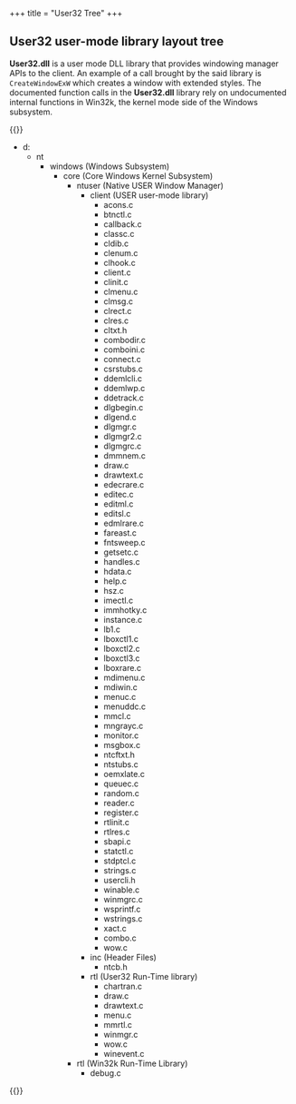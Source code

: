 +++
title = "User32 Tree"
+++

## User32 user-mode library layout tree

**User32.dll** is a user mode DLL library that provides windowing manager APIs to the client. An example of a call brought by the said library is `CreateWindowExW` which creates a window with extended styles. The documented function calls in the **User32.dll** library rely on undocumented internal functions in Win32k, the kernel mode side of the Windows subsystem.

{{<raw-html>}}
<ul class = "tree">
         <li>d:
            <ul>
               <li>nt
                  <ul>
                     <li>windows (Windows Subsystem)
                        <ul>
                           <li>core (Core Windows Kernel Subsystem)
                              <ul>
                                 <!-- Native USER Window Manager -->
                                 <li>ntuser (Native USER Window Manager)
                                    <ul>
                                       <!-- USER user-mode library -->
                                       <li>client (USER user-mode library)
                                          <ul>
                                             <li>acons.c</li>
                                             <li>btnctl.c</li>
                                             <li>callback.c</li>
                                             <li>classc.c</li>
                                             <li>cldib.c</li>
                                             <li>clenum.c</li>
                                             <li>clhook.c</li>
                                             <li>client.c</li>
                                             <li>clinit.c</li>
                                             <li>clmenu.c</li>
                                             <li>clmsg.c</li>
                                             <li>clrect.c</li>
                                             <li>clres.c</li>
                                             <li>cltxt.h</li>
                                             <li>combodir.c</li>
                                             <li>comboini.c</li>
                                             <li>connect.c</li>
                                             <li>csrstubs.c</li>
                                             <li>ddemlcli.c</li>
                                             <li>ddemlwp.c</li>
                                             <li>ddetrack.c</li>
                                             <li>dlgbegin.c</li>
                                             <li>dlgend.c</li>
                                             <li>dlgmgr.c</li>
                                             <li>dlgmgr2.c</li>
                                             <li>dlgmgrc.c</li>
                                             <li>dmmnem.c</li>
                                             <li>draw.c</li>
                                             <li>drawtext.c</li>
                                             <li>edecrare.c</li>
                                             <li>editec.c</li>
                                             <li>editml.c</li>
                                             <li>editsl.c</li>
                                             <li>edmlrare.c</li>
                                             <li>fareast.c</li>
                                             <li>fntsweep.c</li>
                                             <li>getsetc.c</li>
                                             <li>handles.c</li>
                                             <li>hdata.c</li>
                                             <li>help.c</li>
                                             <li>hsz.c</li>
                                             <li>imectl.c</li>
                                             <li>immhotky.c</li>
                                             <li>instance.c</li>
                                             <li>lb1.c</li>
                                             <li>lboxctl1.c</li>
                                             <li>lboxctl2.c</li>
                                             <li>lboxctl3.c</li>
                                             <li>lboxrare.c</li>
                                             <li>mdimenu.c</li>
                                             <li>mdiwin.c</li>
                                             <li>menuc.c</li>
                                             <li>menuddc.c</li>
                                             <li>mmcl.c</li>
                                             <li>mngrayc.c</li>
                                             <li>monitor.c</li>
                                             <li>msgbox.c</li>
                                             <li>ntcftxt.h</li>
                                             <li>ntstubs.c</li>
                                             <li>oemxlate.c</li>
                                             <li>queuec.c</li>
                                             <li>random.c</li>
                                             <li>reader.c</li>
                                             <li>register.c</li>
                                             <li>rtlinit.c</li>
                                             <li>rtlres.c</li>
                                             <li>sbapi.c</li>
                                             <li>statctl.c</li>
                                             <li>stdptcl.c</li>
                                             <li>strings.c</li>
                                             <li>usercli.h</li>
                                             <li>winable.c</li>
                                             <li>winmgrc.c</li>
                                             <li>wsprintf.c</li>
                                             <li>wstrings.c</li>
                                             <li>xact.c</li>
                                             <li>combo.c</li>
                                             <li>wow.c</li>
                                          </ul>
                                       </li>
                                       <!-- Header files -->
                                       <li>inc (Header Files)
                                          <ul>
                                             <li>ntcb.h</li>
                                          </ul>
                                       </li>
                                       <!-- User32 Run-Time Library -->
                                       <li>rtl (User32 Run-Time library)
                                          <ul>
                                             <li>chartran.c</li>
                                             <li>draw.c</li>
                                             <li>drawtext.c</li>
                                             <li>menu.c</li>
                                             <li>mmrtl.c</li>
                                             <li>winmgr.c</li>
                                             <li>wow.c</li>
                                             <li>winevent.c</li>
                                          </ul>
                                       </li>
                                    </ul>
                                 </li>
                                 <!-- Win32k Run-Time Library -->
                                 <li>rtl (Win32k Run-Time Library)
                                    <ul>
                                       <li>debug.c</li>
                                    </ul>
                                 </li>
                              </ul>
                           </li>
                        </ul>
                     </li>
                  </ul>
               </li>
            </ul>
         </li>
      </ul>
{{</raw-html>}}
